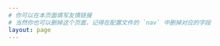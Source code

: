 ```yaml
---
# 你可以在本页面填写友情链接
# 当然你也可以删掉这个页面，记得在配置文件的 `nav` 中删掉对应的字段
layout: page
---
```


<script setup>
import Friends from './.vitepress/views/Friends.vue'
</script>

<Friends/>
